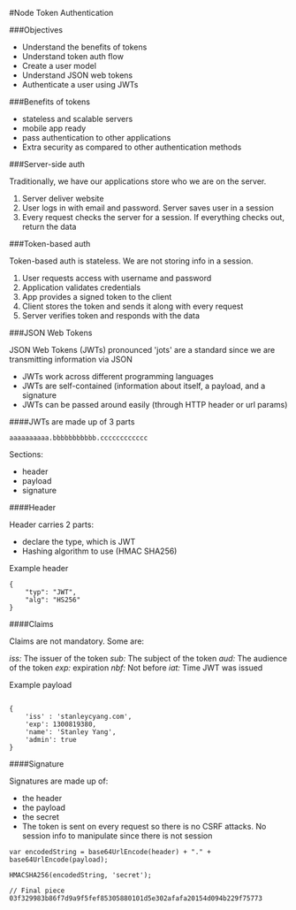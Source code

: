 #Node Token Authentication

###Objectives

- Understand the benefits of tokens
- Understand token auth flow
- Create a user model
- Understand JSON web tokens
- Authenticate a user using JWTs

###Benefits of tokens

- stateless and scalable servers
- mobile app ready
- pass authentication to other applications
- Extra security as compared to other authentication methods


###Server-side auth

Traditionally, we have our applications store who we are on the server.

1. Server deliver website
2. User logs in with email and password. Server saves user in a session
3. Every request checks the server for a session. If everything checks out, return the data

###Token-based auth

Token-based auth is stateless. We are not storing info in a session. 

1. User requests access with username and password
2. Application validates credentials
3. App provides a signed token to the client
4. Client stores the token and sends it along with every request
5. Server verifies token and responds with the data

###JSON Web Tokens

JSON Web Tokens (JWTs) pronounced 'jots' are a standard since we are transmitting information via JSON

- JWTs work across different programming languages
- JWTs are self-contained (information about itself, a payload, and a signature
- JWTs can be passed around easily (through HTTP header or url params)

####JWTs are made up of 3 parts

	aaaaaaaaaa.bbbbbbbbbbb.cccccccccccc

Sections:
- header
- payload
- signature

####Header

Header carries 2 parts:
- declare the type, which is JWT
- Hashing algorithm to use (HMAC SHA256) 

Example header
```
{
	"typ": "JWT",
	"alg": "HS256"
}
```

####Claims

Claims are not mandatory. Some are: 

*iss:* The issuer of the token
*sub:* The subject of the token
*aud:* The audience of the token
*exp:* expiration
*nbf:* Not before
*iat:* Time JWT was issued

Example payload

```

{
	'iss' : 'stanleycyang.com',
	'exp': 1300819380,
	'name': 'Stanley Yang',
	'admin': true
}

```
####Signature 

Signatures are made up of:

- the header
- the payload
- the secret
- The token is sent on every request so there is no CSRF attacks. No session info to manipulate since there is not session

```
var encodedString = base64UrlEncode(header) + "." + base64UrlEncode(payload);

HMACSHA256(encodedString, 'secret');

// Final piece
03f329983b86f7d9a9f5fef85305880101d5e302afafa20154d094b229f75773
```

